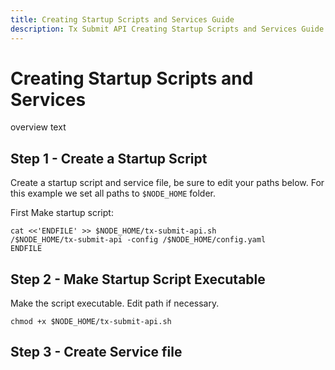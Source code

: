 ```yaml
---
title: Creating Startup Scripts and Services Guide
description: Tx Submit API Creating Startup Scripts and Services Guide.
---
```


# Creating Startup Scripts and Services

overview text

## Step 1 - Create a Startup Script
Create a startup script and service file, be sure to edit your paths below. For this example we set all paths to `$NODE_HOME` folder.  

First Make startup script:

```
cat <<'ENDFILE' >> $NODE_HOME/tx-submit-api.sh
/$NODE_HOME/tx-submit-api -config /$NODE_HOME/config.yaml
ENDFILE
```

## Step 2 - Make Startup Script Executable
Make the script executable. Edit path if necessary.

```
chmod +x $NODE_HOME/tx-submit-api.sh
```

## Step 3 - Create Service file
